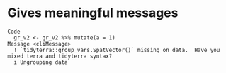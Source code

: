 # Gives meaningful messages

    Code
      gr_v2 <- gr_v2 %>% mutate(a = 1)
    Message <cliMessage>
      ! `tidyterra::group_vars.SpatVector()` missing on data.  Have you mixed terra and tidyterra syntax?
      i Ungrouping data

